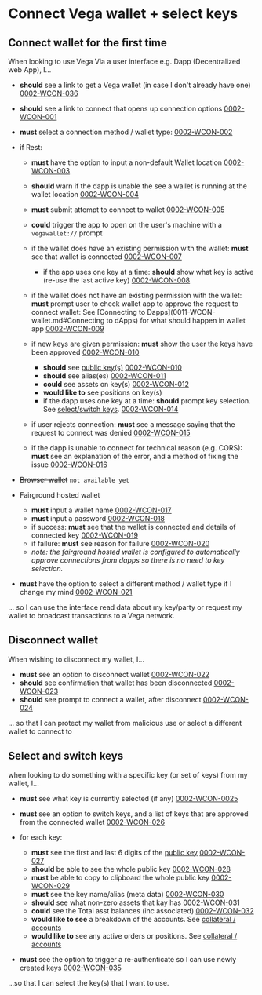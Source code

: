 # Connect Vega wallet + select keys

## Connect wallet for the first time

When looking to use Vega Via a user interface e.g. Dapp (Decentralized web App), I...

- **should** see a link to get a Vega wallet (in case I don't already have one) <a name="0002-WCON-036" href="#0002-WCON-036">0002-WCON-036</a>
- **should** see a link to connect that opens up connection options <a name="0002-WCON-001" href="#0002-WCON-001">0002-WCON-001</a>
- **must** select a connection method / wallet type: <a name="0002-WCON-002" href="#0002-WCON-002">0002-WCON-002</a>
- if Rest:
  - **must** have the option to input a non-default Wallet location <a name="0002-WCON-003" href="#0002-WCON-003">0002-WCON-003</a>
  - **should** warn if the dapp is unable the see a wallet is running at the wallet location  <a name="0002-WCON-004" href="#0002-WCON-004">0002-WCON-004</a>
  - **must** submit attempt to connect to wallet <a name="0002-WCON-005" href="#0002-WCON-005">0002-WCON-005</a>
  - **could** trigger the app to open on the user's machine with a `vegawallet://` prompt <!--<a name="0002-WCON-006" href="#0002-WCON-006">0002-WCON-006</a>-->
  
  - if the wallet does have an existing permission with the wallet: **must** see that wallet is connected <a name="0002-WCON-007" href="#0002-WCON-007">0002-WCON-007</a>
    - if the app uses one key at a time: **should** show what key is active (re-use the last active key) <a name="0002-WCON-008" href="#0002-WCON-008">0002-WCON-008</a>

  - if the wallet does not have an existing permission with the wallet: **must** prompt user to check wallet app to approve the request to connect wallet: See [Connecting to Dapps](0011-WCON-wallet.md#Connecting to dApps) for what should happen in wallet app <a name="0002-WCON-009" href="#0002-WCON-009">0002-WCON-009</a>
  
  - if new keys are given permission: **must** show the user the keys have been approved <a name="0002-WCON-010" href="#0002-WCON-010">0002-WCON-010</a>
    - **should** see [public key(s)](7001-DATA-data_display.md#public-keys) <a name="0002-WCON-010" href="#0002-WCON-010">0002-WCON-010</a>
    - **should** see alias(es) <a name="0002-WCON-011" href="#0002-WCON-011">0002-WCON-011</a>
    - **could** see assets on key(s) <a name="0002-WCON-012" href="#0002-WCON-012">0002-WCON-012</a>
    - **would like to** see positions on key(s) <!--<a name="0002-WCON-013" href="#0002-WCON-013">0002-WCON-013</a>-->
    - if the dapp uses one key at a time: **should** prompt key selection. See [select/switch keys](#select-and-switch-keys). <a name="0002-WCON-014" href="#0002-WCON-014">0002-WCON-014</a>

  - if user rejects connection: **must** see a message saying that the request to connect was denied  <a name="0002-WCON-015" href="#0002-WCON-015">0002-WCON-015</a>
  
  - if the dapp is unable to connect for technical reason (e.g. CORS): **must** see an explanation of the error, and a method of fixing the issue  <a name="0002-WCON-016" href="#0002-WCON-016">0002-WCON-016</a>
  

- ~~Browser wallet~~ `not available yet`
  
- Fairground hosted wallet
  - **must** input a wallet name <a name="0002-WCON-017" href="#0002-WCON-017">0002-WCON-017</a>
  - **must** input a password <a name="0002-WCON-018" href="#0002-WCON-018">0002-WCON-018</a>
  - if success: **must** see that the wallet is connected and details of connected key <a name="0002-WCON-019" href="#0002-WCON-019">0002-WCON-019</a>
  - if failure: **must** see reason for failure <a name="0002-WCON-020" href="#0002-WCON-020">0002-WCON-020</a>
  - *note: the fairground hosted wallet is configured to automatically approve connections from dapps so there is no need to key selection.*
  
- **must** have the option to select a different method / wallet type if I change my mind <a name="0002-WCON-021" href="#0002-WCON-021">0002-WCON-021</a>

... so I can use the interface read data about my key/party or request my wallet to broadcast transactions to a Vega network.

## Disconnect wallet

When wishing to disconnect my wallet, I...

- **must** see an option to disconnect wallet <a name="0002-WCON-022" href="#0002-WCON-022">0002-WCON-022</a>
- **should** see confirmation that wallet has been disconnected <a name="0002-WCON-023" href="#0002-WCON-023">0002-WCON-023</a>
- **should** see prompt to connect a wallet, after disconnect <a name="0002-WCON-024" href="#0002-WCON-024">0002-WCON-024</a>

... so that I can protect my wallet from malicious use or select a different wallet to connect to


## Select and switch keys

when looking to do something with a specific key (or set of keys) from my wallet, I...

- **must** see what key is currently selected (if any) <a name="0002-WCON-0025" href="#0002-WCON-0025">0002-WCON-0025</a>
- **must** see an option to switch keys, and a list of keys that are approved from the connected wallet <a name="0002-WCON-026" href="#0002-WCON-026">0002-WCON-026</a>

- for each key:
  - **must** see the first and last 6 digits of the [public key](7001-DATA-data_display.md#public-keys) <a name="0002-WCON-027" href="#0002-WCON-027">0002-WCON-027</a>
  - **should** be able to see the whole public key <a name="0002-WCON-028" href="#0002-WCON-028">0002-WCON-028</a>
  - **must** be able to copy to clipboard the whole public key <a name="0002-WCON-029" href="#0002-WCON-029">0002-WCON-029</a>
  - **must** see the key name/alias (meta data) <a name="0002-WCON-030" href="#0002-WCON-030">0002-WCON-030</a>
  - **should** see what non-zero assets that kay has <a name="0002-WCON-031" href="#0002-WCON-031">0002-WCON-031</a>
  - **could** see the Total asst balances (inc associated) <a name="0002-WCON-032" href="#0002-WCON-032">0002-WCON-032</a>
  - **would like to see** a breakdown of the accounts. See [collateral / accounts](6001-COLL-collateral.md) <!--<a name="0002-WCON-033" href="#0002-WCON-033">0002-WCON-033</a>-->
  - **would like to** see any active orders or positions. See [collateral / accounts](6001-COLL-collateral.md) <!--<a name="0002-WCON-034" href="#0002-WCON-034">0002-WCON-034</a>-->

- **must** see the option to trigger a re-authenticate so I can use newly created keys <a name="0002-WCON-035" href="#0002-WCON-035">0002-WCON-035</a>

...so that I can select the key(s) that I want to use.